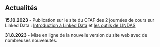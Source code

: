 ## Actualités

**15.10.2023** - Publication sur le site du CFAF des 2 journées de cours sur Linked Data : [Introduction à Linked Data](https://bundesamtf.lms.sapsf.eu/learning/user/common/viewItemDetails.do?componentTypeID=COURSE&componentID=4593&revisionDate=1693371780000&catalogCurrencyCode=CHF&returnLink=%2Flearning%2Fuser%2Fcatalogsearch%2FcatalogSearchDispatchAction.do%3FsearchType%3DfilteredSearch%26keywords%3D&backto=%2Flearning%2Fuser%2Fcatalogsearch%2FcatalogSearchDispatchAction.do%3FsearchType%3DfilteredSearch%26keywords%3D#/CDDC09307BFC8B9F180042009308C78B) et [les outils de LINDAS](https://bundesamtf.lms.sapsf.eu/learning/user/common/viewItemDetails.do?componentTypeID=COURSE&componentID=4595&revisionDate=1693371840000&catalogCurrencyCode=CHF&returnLink=%2Flearning%2Fuser%2Fcatalogsearch%2FcatalogSearchDispatchAction.do%3FsearchType%3DfilteredSearch%26keywords%3D&backto=%2Flearning%2Fuser%2Fcatalogsearch%2FcatalogSearchDispatchAction.do%3FsearchType%3DfilteredSearch%26keywords%3D#/97DD09307BFC8B9F180042009308C78B)

**31.8.2023** - Mise en ligne de la nouvelle version du site web avec de nombreuses nouveautés.
